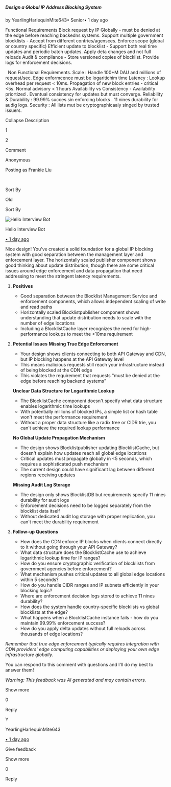 ##### Design a Global IP Address Blocking System

by YearlingHarlequinMite643• Senior• 1 day ago

Functional Requirements Block request by IP Globally - must be denied at the edge before reaching backedns systems. Support multiple government blocklists - Accept from different contries/agensces. Enforce scope (global or country specific) Efficient update to blocklist - Support both real time updates and periodic batch updates. Apply deta changes and not full reloads Audit & compliance - Store versioned copies of blocklist. Provide logs for enforcement decisions.

  Non Functional Requirements. Scale : Handle 100+M DAU and millions of request/sec. Edge enformcence must be logaritichim time Latency : Lookup overhead per request < 10ms. Propagation of new block entries - critical <5s. Normal advisory < 1 hours Availability vs Consistency - Availability priortized . Eventual consistency for updates but must converge. Reliability & Durability : 99.99% succes sin enforcing blocks . 11 nines durability for audig logs. Security : All lists mut be cryptographicaaly singed by trusted issuers.

Collapse Description

1

2

Comment

Anonymous

Posting as Frankie Liu

​

Sort By

Old

Sort By

![Hello Interview Bot](https://hellointerview-files.s3.us-west-2.amazonaws.com/public-media/hilogo.jpg)

Hello Interview Bot

[• 1 day ago](https://www.hellointerview.com/community/submissions/cmeqxpid701vyad080wa7897z#comment-cmeqxq5yf00c3ad3bkxmghzgi)

Nice design! You've created a solid foundation for a global IP blocking system with good separation between the management layer and enforcement layer. The horizontally scaled publisher component shows good thinking about update distribution, though there are some critical issues around edge enforcement and data propagation that need addressing to meet the stringent latency requirements.

1.  **Positives**
    
    -   Good separation between the Blocklist Management Service and enforcement components, which allows independent scaling of write and read paths
    -   Horizontally scaled Blocklistpublisher component shows understanding that update distribution needs to scale with the number of edge locations
    -   Including a BlocklistCache layer recognizes the need for high-performance lookups to meet the <10ms requirement
2.  **Potential Issues** **Missing True Edge Enforcement**
    
    -   Your design shows clients connecting to both API Gateway and CDN, but IP blocking happens at the API Gateway level
    -   This means malicious requests still reach your infrastructure instead of being blocked at the CDN edge
    -   This violates the requirement that requests "must be denied at the edge before reaching backend systems"
    
    **Unclear Data Structure for Logarithmic Lookup**
    
    -   The BlocklistCache component doesn't specify what data structure enables logarithmic time lookups
    -   With potentially millions of blocked IPs, a simple list or hash table won't meet the performance requirement
    -   Without a proper data structure like a radix tree or CIDR trie, you can't achieve the required lookup performance
    
    **No Global Update Propagation Mechanism**
    
    -   The design shows Blocklistpublisher updating BlocklistCache, but doesn't explain how updates reach all global edge locations
    -   Critical updates must propagate globally in <5 seconds, which requires a sophisticated push mechanism
    -   The current design could have significant lag between different regions receiving updates
    
    **Missing Audit Log Storage**
    
    -   The design only shows BlocklistDB but requirements specify 11 nines durability for audit logs
    -   Enforcement decisions need to be logged separately from the blocklist data itself
    -   Without dedicated audit log storage with proper replication, you can't meet the durability requirement
3.  **Follow-up Questions**
    
    -   How does the CDN enforce IP blocks when clients connect directly to it without going through your API Gateway?
    -   What data structure does the BlocklistCache use to achieve logarithmic lookup time for IP ranges?
    -   How do you ensure cryptographic verification of blocklists from government agencies before enforcement?
    -   What mechanism pushes critical updates to all global edge locations within 5 seconds?
    -   How do you handle CIDR ranges and IP subnets efficiently in your blocking logic?
    -   Where are enforcement decision logs stored to achieve 11 nines durability?
    -   How does the system handle country-specific blocklists vs global blocklists at the edge?
    -   What happens when a BlocklistCache instance fails - how do you maintain 99.99% enforcement success?
    -   How do you apply delta updates without full reloads across thousands of edge locations?

_Remember that true edge enforcement typically requires integration with CDN providers' edge computing capabilities or deploying your own edge infrastructure globally._

You can respond to this comment with questions and I'll do my best to answer them!

_Warning: This feedback was AI generated and may contain errors._

Show more

0

Reply

Y

YearlingHarlequinMite643

[• 1 day ago](https://www.hellointerview.com/community/submissions/cmeqxpid701vyad080wa7897z#comment-cmeqxq61o01w2ad08fs3rych2)

Give feedback

Show more

0

Reply